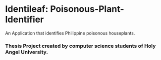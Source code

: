 # Identileaf: Poisonous-Plant-Identifier
An Application that identifies Philippine poisonous houseplants.
### Thesis Project created by computer science students of Holy Angel University.
